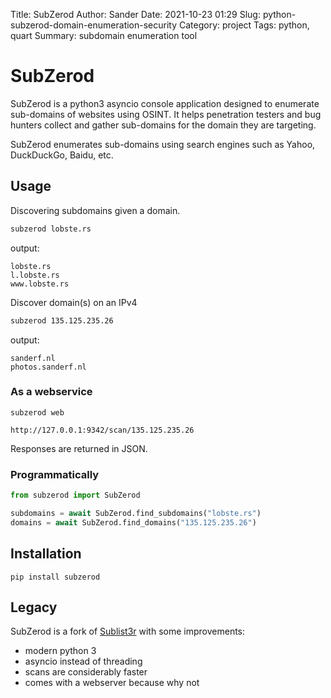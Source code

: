 Title: SubZerod
Author: Sander
Date: 2021-10-23 01:29
Slug: python-subzerod-domain-enumeration-security
Category: project
Tags: python, quart
Summary: subdomain enumeration tool

# SubZerod

SubZerod is a python3 asyncio console application designed to enumerate sub-domains of websites using OSINT. It helps penetration testers
and bug hunters collect and gather sub-domains for the domain they are targeting.

SubZerod enumerates sub-domains using search engines such as Yahoo, DuckDuckGo, Baidu, etc.

## Usage

Discovering subdomains given a domain.

```bash
subzerod lobste.rs
```

output:

```text
lobste.rs
l.lobste.rs
www.lobste.rs
```

Discover domain(s) on an IPv4

```bash
subzerod 135.125.235.26
```

output:

```text
sanderf.nl
photos.sanderf.nl
```

### As a webservice

```
subzerod web
```

`http://127.0.0.1:9342/scan/135.125.235.26`

Responses are returned in JSON.

### Programmatically

```python
from subzerod import SubZerod

subdomains = await SubZerod.find_subdomains("lobste.rs")
domains = await SubZerod.find_domains("135.125.235.26")
```

## Installation

```
pip install subzerod
```

## Legacy

SubZerod is a fork of [Sublist3r](https://github.com/aboul3la/Sublist3r) with some improvements:

- modern python 3
- asyncio instead of threading
- scans are considerably faster
- comes with a webserver because why not
